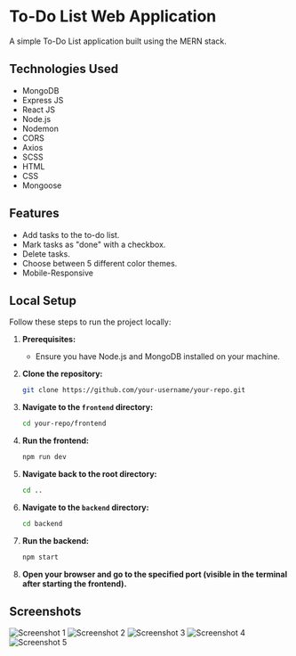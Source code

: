 # To-Do List Web Application

A simple To-Do List application built using the MERN stack.

## Technologies Used

- MongoDB
- Express JS
- React JS
- Node.js
- Nodemon
- CORS
- Axios
- SCSS
- HTML
- CSS
- Mongoose

## Features

- Add tasks to the to-do list.
- Mark tasks as "done" with a checkbox.
- Delete tasks.
- Choose between 5 different color themes.
- Mobile-Responsive

## Local Setup

Follow these steps to run the project locally:

1. **Prerequisites:**
   - Ensure you have Node.js and MongoDB installed on your machine.

2. **Clone the repository:**

    ```bash
    git clone https://github.com/your-username/your-repo.git
    ```

3. **Navigate to the `frontend` directory:**

    ```bash
    cd your-repo/frontend
    ```

4. **Run the frontend:**

    ```bash
    npm run dev
    ```

5. **Navigate back to the root directory:**

    ```bash
    cd ..
    ```

6. **Navigate to the `backend` directory:**

    ```bash
    cd backend
    ```

7. **Run the backend:**

    ```bash
    npm start
    ```

8. **Open your browser and go to the specified port (visible in the terminal after starting the frontend).**

## Screenshots

![Screenshot 1](public/screenshots/screenshot1.png)
![Screenshot 2](public/screenshots/screenshot2.png)
![Screenshot 3](public/screenshots/screenshot3.png)
![Screenshot 4](public/screenshots/screenshot4.png)
![Screenshot 5](public/screenshots/screenshot5.png)